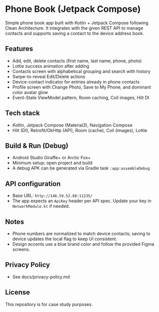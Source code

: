 # Phone Book (Jetpack Compose)

Simple phone book app built with Kotlin + Jetpack Compose following Clean Architecture. It integrates with the given REST API to manage contacts and supports saving a contact to the device address book.

## Features
- Add, edit, delete contacts (first name, last name, phone, photo)
- Lottie success animation after adding
- Contacts screen with alphabetical grouping and search with history
- Swipe-to-reveal Edit/Delete actions
- Device-contact indicator for entries already in phone contacts
- Profile screen with Change Photo, Save to My Phone, and dominant color avatar glow
- Event-State ViewModel pattern, Room caching, Coil images, Hilt DI

## Tech stack
- Kotlin, Jetpack Compose (Material3), Navigation Compose
- Hilt (DI), Retrofit/OkHttp (API), Room (cache), Coil (images), Lottie

## Build & Run (Debug)
- Android Studio Giraffe+ or Arctic Fox+
- Minimum setup: open project and build
- A debug APK can be generated via Gradle task `:app:assembleDebug`

## API configuration
- Base URL: `http://146.59.52.68:11235/`
- The app expects an `ApiKey` header per API spec. Update your key in `NetworkModule.kt` if needed.

## Notes
- Phone numbers are normalized to match device contacts; saving to device updates the local flag to keep UI consistent.
- Design accents use a blue brand color and follow the provided Figma screens.

## Privacy Policy
- See docs/privacy-policy.md

## License
This repository is for case study purposes.
